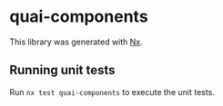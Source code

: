 # quai-components

This library was generated with [Nx](https://nx.dev).

## Running unit tests

Run `nx test quai-components` to execute the unit tests.
